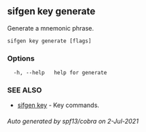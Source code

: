 ## sifgen key generate

Generate a mnemonic phrase.

```
sifgen key generate [flags]
```

### Options

```
  -h, --help   help for generate
```

### SEE ALSO

* [sifgen key](sifgen_key.md)	 - Key commands.

###### Auto generated by spf13/cobra on 2-Jul-2021
